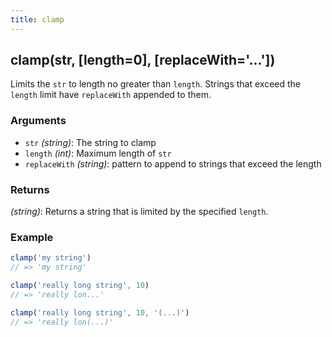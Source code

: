 ```yaml
---
title: clamp
---
```


## clamp(str, [length=0], [replaceWith='...'])

Limits the `str` to length no greater than `length`.
Strings that exceed the `length` limit have `replaceWith` appended to them.


### Arguments
* `str` *(string)*: The string to clamp
* `length` *(int)*: Maximum length of `str`
* `replaceWith` *(string)*: pattern to append to strings that exceed the length

### Returns
*(string)*: Returns a string that is limited by the specified `length`.


### Example
```js
clamp('my string')
// => 'my string'

clamp('really long string', 10)
// => 'really lon...'

clamp('really long string', 10, '(...)')
// => 'really lon(...)'
```
